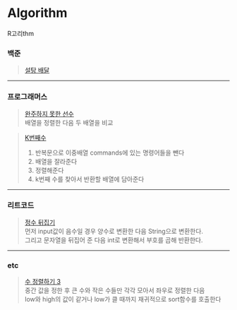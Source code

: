 # Algorithm
R고리thm  
  
  
### 백준  
> [설탕 배달](https://www.acmicpc.net/problem/2839)

***
### 프로그래머스
> [완주하지 못한 선수](https://programmers.co.kr/learn/courses/30/lessons/42576)  
배열을 정렬한 다음 두 배열을 비교  

> [K번째수](https://programmers.co.kr/learn/courses/30/lessons/42748)   
>1. 반복문으로 이중배열 commands에 있는 명령어들을 뺀다  
>2. 배열을 잘라준다  
>3. 정렬해준다  
>4. k번째 수를 찾아서 반환할 배열에 담아준다  


*** 
### 리트코드

> [정수 뒤집기](https://leetcode.com/problems/reverse-integer/)  
먼저 input값이 음수일 경우 양수로 변환한 다음 String으로 변환한다.  
그리고 문자열을 뒤집어 준 다음 int로 변환해서 부호를 곱해 반환한다. 

***

### etc
> [수 정렬하기 3](https://www.acmicpc.net/problem/10989)  
중간 값을 정한 후 큰 수와 작은 수들만 각각 모아서 좌우로 정렬한 다음  
low와 high의 값이 같거나 low가 클 때까지 재귀적으로 sort함수를 호출한다 


